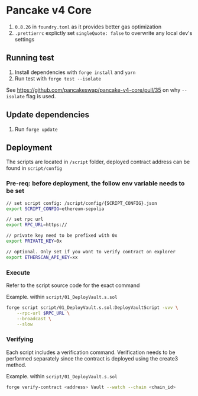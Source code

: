 # Pancake v4 Core

1. `0.8.26` in `foundry.toml` as it provides better gas optimization
2. `.prettierrc` explictly set `singleQuote: false` to overwrite any local dev's settings

## Running test

1. Install dependencies with `forge install` and `yarn`
2. Run test with `forge test --isolate`

See https://github.com/pancakeswap/pancake-v4-core/pull/35 on why `--isolate` flag is used.

## Update dependencies

1. Run `forge update`

## Deployment

The scripts are located in `/script` folder, deployed contract address can be found in `script/config`

### Pre-req: before deployment, the follow env variable needs to be set
```bash
// set script config: /script/config/{SCRIPT_CONFIG}.json
export SCRIPT_CONFIG=ethereum-sepolia

// set rpc url
export RPC_URL=https://

// private key need to be prefixed with 0x
export PRIVATE_KEY=0x

// optional. Only set if you want to verify contract on explorer
export ETHERSCAN_API_KEY=xx
```

### Execute

Refer to the script source code for the exact command

Example. within `script/01_DeployVault.s.sol`
```bash
forge script script/01_DeployVault.s.sol:DeployVaultScript -vvv \
    --rpc-url $RPC_URL \
    --broadcast \
    --slow
```


### Verifying
Each script includes a verification command. Verification needs to be performed separately since the contract is deployed using the create3 method.


Example. within `script/01_DeployVault.s.sol`
```bash
forge verify-contract <address> Vault --watch --chain <chain_id>
```
